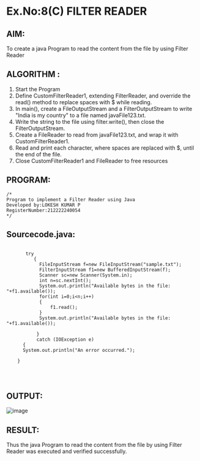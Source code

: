 # Ex.No:8(C)             FILTER READER
## AIM:
 To create a java Program to read the content from the file by using Filter Reader 


## ALGORITHM :
1.  Start the Program
2.  Define CustomFilterReader1, extending FilterReader, and override the read() method to replace spaces with $ while reading.
2.	In main(), create a FileOutputStream and a FilterOutputStream to write "India is my country" to a file named javaFile123.txt.
3.	Write the string to the file using filter.write(), then close the FilterOutputStream.
4.	Create a FileReader to read from javaFile123.txt, and wrap it with CustomFilterReader1.
5.	Read and print each character, where spaces are replaced with $, until the end of the file.
6.	Close CustomFilterReader1 and FileReader to free resources


## PROGRAM:
 ```
/*
Program to implement a Filter Reader using Java
Developed by:LOKESH KUMAR P 
RegisterNumber:212222240054  
*/
```

## Sourcecode.java:
```
   
       try
          {
            FileInputStream f=new FileInputStream("sample.txt");
            FilterInputStream f1=new BufferedInputStream(f);
            Scanner sc=new Scanner(System.in);
            int n=sc.nextInt();
            System.out.println("Available bytes in the file: "+f1.available());
            for(int i=0;i<n;i++)
            {
                f1.read();
            }
            System.out.println("Available bytes in the file: "+f1.available());
      
           } 
           catch (IOException e) 
      {
      System.out.println("An error occurred.");
     
    }
  
           


```






## OUTPUT:

![image](https://github.com/user-attachments/assets/6e257bbf-03f0-4ae2-b588-b86b2a0eb75a)


## RESULT:
Thus the java Program to read the content from the file by using Filter Reader  was executed and verified successfully.









